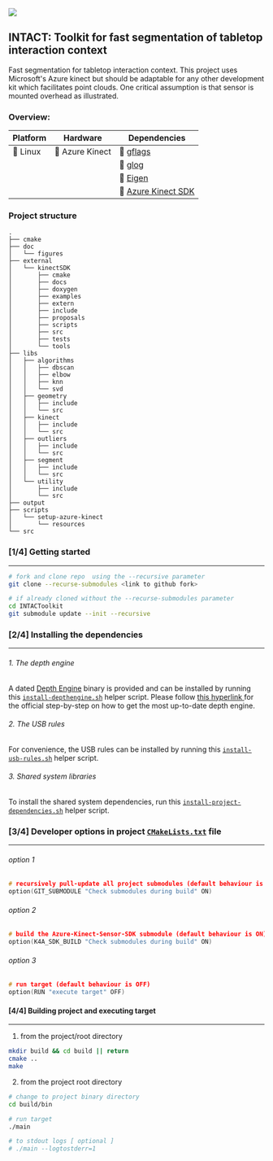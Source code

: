 ![](https://github.com/edisonslightbulbs/INTACToolkit/blob/main/doc/figures/concept.png)

## INTACT: Toolkit for fast segmentation of tabletop interaction context

Fast segmentation for tabletop interaction context. This project uses
Microsoft's Azure kinect but should be adaptable for any other development kit
which facilitates point clouds. One critical assumption is that sensor is
mounted overhead as illustrated.


### Overview:

|   Platform |   Hardware	|  Dependencies 	|
|---	|---	|---	|
|   :white_square_button: Linux	|   :white_square_button: Azure Kinect 	| :white_square_button: [ gflags](https://github.com/gflags/gflags)	|
|| |  :white_square_button: [ glog ](https://github.com/google/glog)  	|
|| |  :white_square_button: [ Eigen ](https://gitlab.com/libeigen/eigen.git) |
||| :white_square_button:  [ Azure Kinect SDK](https://github.com/microsoft/Azure-Kinect-Sensor-SDK) |

### Project structure
```
.
├── cmake
├── doc
│   └── figures
├── external
│   └── kinectSDK
│       ├── cmake
│       ├── docs
│       ├── doxygen
│       ├── examples
│       ├── extern
│       ├── include
│       ├── proposals
│       ├── scripts
│       ├── src
│       ├── tests
│       └── tools
├── libs
│   ├── algorithms
│   │   ├── dbscan
│   │   ├── elbow
│   │   ├── knn
│   │   └── svd
│   ├── geometry
│   │   ├── include
│   │   └── src
│   ├── kinect
│   │   ├── include
│   │   └── src
│   ├── outliers
│   │   ├── include
│   │   └── src
│   ├── segment
│   │   ├── include
│   │   └── src
│   └── utility
│       ├── include
│       └── src
├── output
├── scripts
│   └── setup-azure-kinect
│       └── resources
└── src
```

### [1/4] Getting started

***

```bash
# fork and clone repo  using the --recursive parameter
git clone --recurse-submodules <link to github fork>

# if already cloned without the --recurse-submodules parameter
cd INTACToolkit
git submodule update --init --recursive
```

### [2/4] Installing the dependencies

***

###### 1. The depth engine

A dated [Depth Engine](https://github.com/microsoft/Azure-Kinect-Sensor-SDK/blob/develop/docs/depthengine.md) binary is provided and can be installed by running this [`install-depthengine.sh`](./scripts/setup-azure-kinect/) helper script. Please follow [ this hyperlink ](https://github.com/microsoft/Azure-Kinect-Sensor-SDK/blob/develop/docs/depthengine.md) for the official step-by-step on how to get the most up-to-date depth engine.

###### 2. The USB rules

For convenience, the USB rules can be installed by running this [`install-usb-rules.sh`](./scripts/setup-azure-kinect/) helper script.

###### 3. Shared system libraries

To install the shared system dependencies, run this [`install-project-dependencies.sh`](./scripts/setup-azure-kinect/) helper script.

### [3/4] Developer options in project [`CMakeLists.txt`](https://github.com/edisonslightbulbs/INTACToolkit/blob/main/CMakeLists.txt) file

***

###### option 1

```cpp
# recursively pull-update all project submodules (default behaviour is ON)
option(GIT_SUBMODULE "Check submodules during build" ON)
```

###### option 2

```cpp
# build the Azure-Kinect-Sensor-SDK submodule (default behaviour is ON)
option(K4A_SDK_BUILD "Check submodules during build" ON)
```

###### option 3

```cpp
# run target (default behaviour is OFF)
option(RUN "execute target" OFF)
```

#### [4/4] Building project and executing target

***

1) from the project/root directory

```bash
mkdir build && cd build || return
cmake ..
make
```

2) from the project root directory

```bash
# change to project binary directory
cd build/bin

# run target
./main

# to stdout logs [ optional ]
# ./main --logtostderr=1
```
